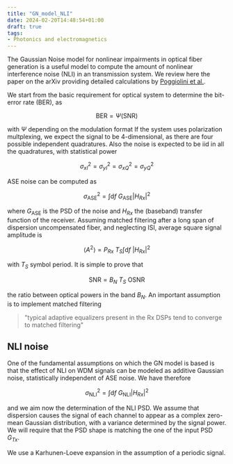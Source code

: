 ```yaml
---
title: "GN_model_NLI"
date: 2024-02-20T14:48:54+01:00
draft: true
tags: 
- Photonics and electromagnetics
---
```


The Gaussian Noise model for nonlinear impairments in optical fiber generation is a useful model to compute the amount of nonlinear interference noise (NLI) in an transmission system.
We review here the paper on the arXiv providing detailed calculations by [Poggiolini et al.](https://arxiv.org/abs/1209.0394).

We start from the basic requirement for optical system to determine the bit-error rate (BER), as
```math
\mathrm{BER} = \Psi(\mathrm{SNR})  
```
with $\Psi$ depending on the modulation format
If the system uses polarization multplexing, we expect the signal to be 4-dimensional, as there are four possible independent quadratures. Also the noise is expected to be iid in all the quadratures, with statistical power
```math
  \sigma_{xI}^2 = \sigma_{yI}^2 = \sigma_{xQ}^2 = \sigma_{yQ}^2 
```
ASE noise can be computed as
```math
  \sigma^2_{\mathrm{ASE}} = \int \mathrm{d}{f}  \ G_{\mathrm{ASE}} |H_{Rx}|^2
```
where $G_{\mathrm{ASE}}$ is the PSD of the noise and $H_{Rx}$ the (baseband) transfer function of the receiver. 
Assuming matched filtering after a long span of dispersion uncompensated fiber, and neglecting ISI, average square signal amplitude is 
```math
  \langle A^2\rangle  = P_{Rx} \ T_S \int \mathrm{d}f \ |H_{Rx} |^2 
```
with $T_S$ symbol period.
It is simple to prove that
```math
\mathrm{SNR} = B_N  \ T_S \ \mathrm{OSNR}
``` 
the ratio between optical powers in the band $B_N$. 
An important assumption is to implement matched filtering
>"typical adaptive equalizers present in
>the Rx DSPs tend to converge to matched filtering"

## NLI noise
One of the fundamental assumptions on which the GN model is
based is that the effect of NLI on WDM signals can be modeled as additive Gaussian noise, statistically independent of ASE noise. 
We have therefore 
```math
\sigma^2_{\mathrm{NLI}} = \int \mathrm{d}f \ G_{\mathrm{NLI}}  | H_{Rx}|^2
```
and we aim now the determination of the NLI PSD. 
We assume that dispersion causes the signal of each channel to appear as a complex zero-mean Gaussian distribution, with a variance determined by the signal power. We will require that the PSD shape is matching the one of the input PSD $G_{Tx}$.

We use a Karhunen-Loeve expansion in the assumption of a periodic signal. 


